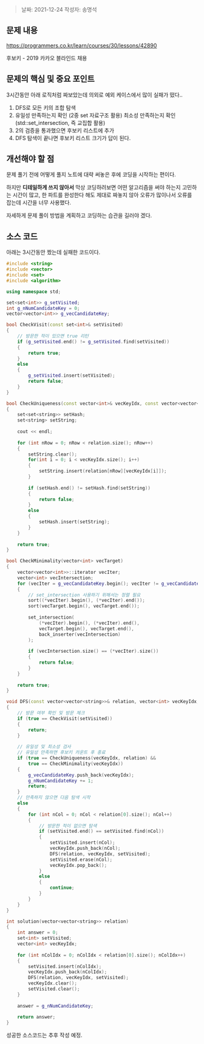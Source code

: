 > 날짜: 2021-12-24
> 작성자: 송명석

## 문제 내용

https://programmers.co.kr/learn/courses/30/lessons/42890

후보키 - 2019 카카오 블라인드 채용 



## 문제의 핵심 및 중요 포인트

3시간동안 아래 로직처럼 짜보았는데 의외로 예외 케이스에서 많이 실패가 떴다..

1. DFS로 모든 키의 조합 탐색
2. 유일성 만족하는지 확인 (2중 set 자료구조 활용)
   최소성 만족하는지 확인 (std::set_intersection, 즉 교집합 활용)
3. 2의 검증을 통과했으면 후보키 리스트에 추가
4. DFS 탐색이 끝나면 후보키 리스트 크기가 답이 된다.

## 개선해야 할 점

문제 풀기 전에 어떻게 풀지 노트에 대략 써놓은 후에 코딩을 시작하는 편이다.

하지만 **디테일하게 쓰지 않아서** 막상 코딩하려보면 어떤 알고리즘을 써야 하는지 고민하는 시간이 많고, 한 파트를 완성한다 해도 제대로 짜놓지 않아 오류가 많이나서 오류를 잡는데 시간을 너무 사용했다.

자세하게 문제 풀이 방법을 계획하고 코딩하는 습관을 길러야 겠다.



## 소스 코드

아래는 3시간동안 짰는데 실패한 코드이다.

```c++
#include <string>
#include <vector>
#include <set>
#include <algorithm>

using namespace std;

set<set<int>> g_setVisited;
int g_nNumCandidateKey = 0;
vector<vector<int>> g_vecCandidateKey;

bool CheckVisit(const set<int>& setVisited)
{
    // 방문한 적이 있으면 true 리턴
    if (g_setVisited.end() != g_setVisited.find(setVisited))
    {
        return true;
    }
    else
    {
        g_setVisited.insert(setVisited);
        return false; 
    }
}

bool CheckUniqueness(const vector<int>& vecKeyIdx, const vector<vector<string>>& relation)
{
    set<set<string>> setHash;
    set<string> setString;
    
    cout << endl;
    
    for (int nRow = 0; nRow < relation.size(); nRow++)
    {
        setString.clear();
        for(int i = 0; i < vecKeyIdx.size(); i++)
        {
            setString.insert(relation[nRow][vecKeyIdx[i]]);
        }
        
        if (setHash.end() != setHash.find(setString))
        {
            return false;
        }
        else
        {
            setHash.insert(setString);
        }
    }
    
    return true;
}

bool CheckMinimality(vector<int> vecTarget)
{
    vector<vector<int>>::iterator vecIter;
    vector<int> vecIntersection;
    for (vecIter = g_vecCandidateKey.begin(); vecIter != g_vecCandidateKey.end(); vecIter++)
    {
        // set_intersection 사용하기 위해서는 정렬 필요
        sort((*vecIter).begin(), (*vecIter).end());
        sort(vecTarget.begin(), vecTarget.end());
        
        set_intersection(
            (*vecIter).begin(), (*vecIter).end(),
            vecTarget.begin(), vecTarget.end(),
            back_inserter(vecIntersection)
        );
        
        if (vecIntersection.size() == (*vecIter).size())
        {
            return false;
        }
    }
    
    return true;
}

void DFS(const vector<vector<string>>& relation, vector<int> vecKeyIdx, set<int> setVisited)
{
    // 방문 여부 확인 및 방문 체크
    if (true == CheckVisit(setVisited))
    {
        return;
    }
    
    // 유일성 및 최소성 검사
    // 유일성 만족하면 후보키 카운트 후 종료
    if (true == CheckUniqueness(vecKeyIdx, relation) &&
        true == CheckMinimality(vecKeyIdx))
    {
        g_vecCandidateKey.push_back(vecKeyIdx);
        g_nNumCandidateKey += 1;
        return;
    }
    // 만족하지 않으면 다음 탐색 시작
    else
    {
        for (int nCol = 0; nCol < relation[0].size(); nCol++)
        {
            // 방문한 적이 없으면 탐색
            if (setVisited.end() == setVisited.find(nCol))
            {
                setVisited.insert(nCol);
                vecKeyIdx.push_back(nCol);
                DFS(relation, vecKeyIdx, setVisited);
                setVisited.erase(nCol);
                vecKeyIdx.pop_back();
            }
            else
            {
                continue;
            }
        }
    }
}

int solution(vector<vector<string>> relation)
{
    int answer = 0;
    set<int> setVisited;
    vector<int> vecKeyIdx;
    
    for (int nColIdx = 0; nColIdx < relation[0].size(); nColIdx++)
    {
        setVisited.insert(nColIdx);
        vecKeyIdx.push_back(nColIdx);
        DFS(relation, vecKeyIdx, setVisited);
        vecKeyIdx.clear();
        setVisited.clear();
    }
    
    answer = g_nNumCandidateKey;
    
    return answer;
}
```



성공한 소스코드는 추후 작성 예정.

```cpp

```

